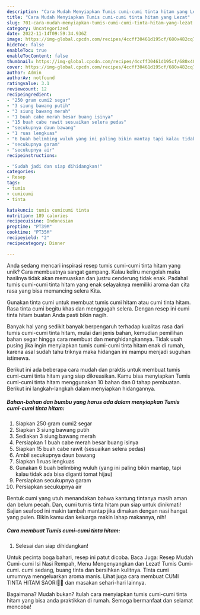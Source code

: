 ```yaml
---
description: "Cara Mudah Menyiapkan Tumis cumi-cumi tinta hitam yang Lezat"
title: "Cara Mudah Menyiapkan Tumis cumi-cumi tinta hitam yang Lezat"
slug: 701-cara-mudah-menyiapkan-tumis-cumi-cumi-tinta-hitam-yang-lezat
category: Uncategorized
date: 2022-11-14T09:59:34.936Z
image: https://img-global.cpcdn.com/recipes/4ccff30461d195cf/680x482cq70/tumis-cumi-cumi-tinta-hitam-foto-resep-utama.jpg
hideToc: false
enableToc: true
enableTocContent: false
thumbnail: https://img-global.cpcdn.com/recipes/4ccff30461d195cf/680x482cq70/tumis-cumi-cumi-tinta-hitam-foto-resep-utama.jpg
cover: https://img-global.cpcdn.com/recipes/4ccff30461d195cf/680x482cq70/tumis-cumi-cumi-tinta-hitam-foto-resep-utama.jpg
author: Admin
authorAv: notfound
ratingvalue: 3.1
reviewcount: 12
recipeingredient:
- "250 gram cumi2 segar"
- "3 siung bawang putih"
- "3 siung bawang merah"
- "1 buah cabe merah besar buang isinya"
- "15 buah cabe rawit sesuaikan selera pedas"
- "secukupnya daun bawang"
- "1 ruas lengkuas"
- "6 buah belimbing wuluh yang ini paling bikin mantap tapi kalau tidak ada bisa diganti tomat hijau"
- "secukupnya garam"
- "secukupnya air"
recipeinstructions:

- "Sudah jadi dan siap dihidangkan!"
categories:
- Resep
tags:
- tumis
- cumicumi
- tinta

katakunci: tumis cumicumi tinta 
nutrition: 189 calories
recipecuisine: Indonesian
preptime: "PT39M"
cooktime: "PT35M"
recipeyield: "2"
recipecategory: Dinner

---
```





Anda sedang mencari inspirasi resep tumis cumi-cumi tinta hitam yang unik? Cara membuatnya sangat gampang. Kalau keliru mengolah maka hasilnya tidak akan memuaskan dan justru cenderung tidak enak. Padahal tumis cumi-cumi tinta hitam yang enak selayaknya memiliki aroma dan cita rasa yang bisa memancing selera Kita.





Gunakan tinta cumi untuk membuat tumis cumi hitam atau cumi tinta hitam. Rasa tinta cumi begitu khas dan menggugah selera. Dengan resep ini cumi tinta hitam buatan Anda pasti bikin nagih.

Banyak hal yang sedikit banyak berpengaruh terhadap kualitas rasa dari tumis cumi-cumi tinta hitam, mulai dari jenis bahan, kemudian pemilihan bahan segar hingga cara membuat dan menghidangkannya. Tidak usah pusing jika ingin menyiapkan tumis cumi-cumi tinta hitam enak di rumah, karena asal sudah tahu triknya maka hidangan ini mampu menjadi suguhan istimewa.






Berikut ini ada beberapa cara mudah dan praktis untuk membuat tumis cumi-cumi tinta hitam yang siap dikreasikan. Kamu bisa menyiapkan Tumis cumi-cumi tinta hitam menggunakan 10 bahan dan 0 tahap pembuatan. Berikut ini langkah-langkah dalam menyiapkan hidangannya.

<!--inarticleads1-->

##### Bahan-bahan dan bumbu yang harus ada dalam menyiapkan Tumis cumi-cumi tinta hitam:

1. Siapkan 250 gram cumi2 segar
1. Siapkan 3 siung bawang putih
1. Sediakan 3 siung bawang merah
1. Persiapkan 1 buah cabe merah besar buang isinya
1. Siapkan 15 buah cabe rawit (sesuaikan selera pedas)
1. Ambil secukupnya daun bawang
1. Siapkan 1 ruas lengkuas
1. Gunakan 6 buah belimbing wuluh (yang ini paling bikin mantap, tapi kalau tidak ada bisa diganti tomat hijau)
1. Persiapkan secukupnya garam
1. Persiapkan secukupnya air


Bentuk cumi yang utuh menandakan bahwa kantung tintanya masih aman dan belum pecah. Dan, cumi tumis tinta hitam pun siap untuk dinikmati! Sajian seafood ini makin tambah mantap jika dimakan dengan nasi hangat yang pulen. Bikin kamu dan keluarga makin lahap makannya, nih! 

<!--inarticleads2-->

##### Cara membuat Tumis cumi-cumi tinta hitam:


1. Selesai dan siap dihidangkan!

Untuk pecinta boga bahari, resep ini patut dicoba. Baca Juga: Resep Mudah Cumi-cumi Isi Nasi Rempah, Menu Mengenyangkan dan Lezat! Tumis Cumi-cumi. cumi sedang, buang tinta dan bersihkan kulitnya. Tinta cumi umumnya mengeluarkan aroma manis. Lihat juga cara membuat CUMI TINTA HITAM SAORI🐙🐙 dan masakan sehari-hari lainnya. 

Bagaimana? Mudah bukan? Itulah cara menyiapkan tumis cumi-cumi tinta hitam yang bisa anda praktikkan di rumah. Semoga bermanfaat dan selamat mencoba!
